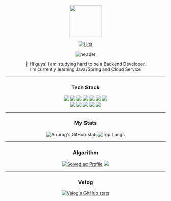 <p align="center"><img src="https://media.giphy.com/media/du3J3cXyzhj75IOgvA/giphy.gif" width="100"/></p>
<p align="center">


[<div align=center>![Hits](https://hits.seeyoufarm.com/api/count/incr/badge.svg?url=https%3A%2F%2Fgithub.com%2Fnnakki%2Fhit-counter&count_bg=%23E093E2&title_bg=%2320D9E0&icon=github.svg&icon_color=%23FFFFFF&title=hits&edge_flat=false)](https://hits.seeyoufarm.com)

 ![header](https://capsule-render.vercel.app/api?type=soft&color=0:D880FD,100:68F7F0&height=100&section=header&text=👋🏻%20I'm%20YEZI&fontSize=60&fontColor=FFFFFF)


<div align=center>📢 Hi guys! I am studying hard to be a Backend Developer.</div>
<div align=center>I’m currently learning Java/Spring and Cloud Service</div>

---
 
### <div align=center>Tech Stack</div>
<div align=center> <img src="https://img.shields.io/badge/Java-007396?style=for-the-badge&logo=Java&logoColor=white"/> <img src="https://img.shields.io/badge/Spring-6db33f?style=for-the-badge&logo=Spring&logoColor=white"/> <img src="https://img.shields.io/badge/Spring Boot-6db33f?style=for-the-badge&logo=Spring%20Boot&logoColor=white"/> <img src="https://img.shields.io/badge/Python-3776ab?style=for-the-badge&logo=Python&logoColor=white"/>
 <img src="https://img.shields.io/badge/JavaScript-F7DF1E?style=for-the-badge&logo=JavaScript&logoColor=white"/>
 <img src="https://img.shields.io/badge/CSS3-1572b6?style=for-the-badge&logo=CSS3&logoColor=white"/>
 <img src="https://img.shields.io/badge/HTML5-e34f26?style=for-the-badge&logo=HTML5&logoColor=white"/>

<div align=center> <img src="https://img.shields.io/badge/MySQL-4479A1?style=for-the-badge&logo=MySQL&logoColor=white"/> <img src="https://img.shields.io/badge/Oracle-F80000?style=for-the-badge&logo=Oracle&logoColor=white"/>
 <img src="https://img.shields.io/badge/Gradle-02303a?style=for-the-badge&logo=Gradle&logoColor=white"/>
 <img src="https://img.shields.io/badge/Git-F05032?style=for-the-badge&logo=Git&logoColor=white"/> <img src="https://img.shields.io/badge/Amazon AWS-232F32?style=for-the-badge&logo=Amazon%20AWS&logoColor=white"/>
 
---
### <div align=center>My Stats</div>

![Anurag's GitHub stats](https://github-readme-stats.vercel.app/api?username=nnakki&show_icons=true&theme=radical)![Top Langs](https://github-readme-stats.vercel.app/api/top-langs/?username=nnakki&layout=compact&theme=radical)

---

### <div align=center>Algorithm</div>

[![Solved.ac
Profile](http://mazassumnida.wtf/api/generate_badge?boj=medmedeee)](https://solved.ac/medmedeee)
  <img src="http://mazandi.herokuapp.com/api?handle=medmedeee&theme=warm"/>
  
---
 
### <div align=center>Velog</div>
[![Velog's GitHub stats](https://velog-readme-stats.vercel.app/api/list?name=nnakki)](https://velog.io/@nnakki) 

</br>



<!---
nnakki/nnakki is a ✨ special ✨ repository because its `README.md` (this file) appears on your GitHub profile.
You can click the Preview link to take a look at your changes.
--->
